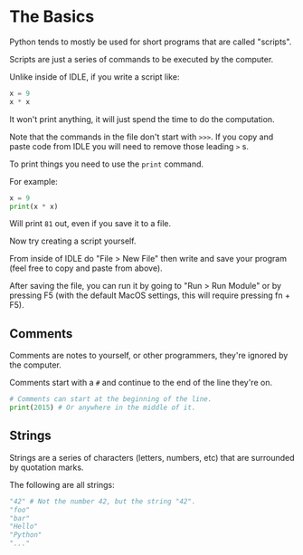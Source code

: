 # The Basics #

Python tends to mostly be used for short programs that are called
"scripts".

Scripts are just a series of commands to be executed by the computer.


Unlike inside of IDLE, if you write a script like:
```python
x = 9
x * x
```

It won't print anything, it will just spend the time to do the computation.

Note that the commands in the file don't start with `>>>`.  If you
copy and paste code from IDLE you will need to remove those leading
`>` s.


To print things you need to use the `print` command.

For example:
```python
x = 9
print(x * x)
```

Will print `81` out, even if you save it to a file.


Now try creating a script yourself.

From inside of IDLE do "File > New File" then write and save your
program (feel free to copy and paste from above).


After saving the file, you can run it by going to "Run > Run Module"
or by pressing F5 (with the default MacOS settings, this will require
pressing fn + F5).


## Comments ##

Comments are notes to yourself, or other programmers, they're ignored
by the computer.

Comments start with a `#` and continue to the end of the line they're
on.

```python
# Comments can start at the beginning of the line.
print(2015) # Or anywhere in the middle of it.
```


## Strings ##

Strings are a series of characters (letters, numbers, etc) that are
surrounded by quotation marks.

The following are all strings:
```python
"42" # Not the number 42, but the string "42".
"foo"
"bar"
"Hello"
"Python"
"..."
```
